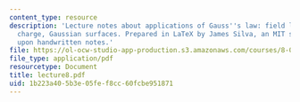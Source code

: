 ```yaml
---
content_type: resource
description: 'Lecture notes about applications of Gauss''s law: field lines, point
  charge, Gaussian surfaces. Prepared in LaTeX by James Silva, an MIT student, based
  upon handwritten notes.'
file: https://ol-ocw-studio-app-production.s3.amazonaws.com/courses/8-022-physics-ii-electricity-and-magnetism-fall-2006/1b223a405b3e05fef8cc60fcbe951871_lecture8.pdf
file_type: application/pdf
resourcetype: Document
title: lecture8.pdf
uid: 1b223a40-5b3e-05fe-f8cc-60fcbe951871
---
```

